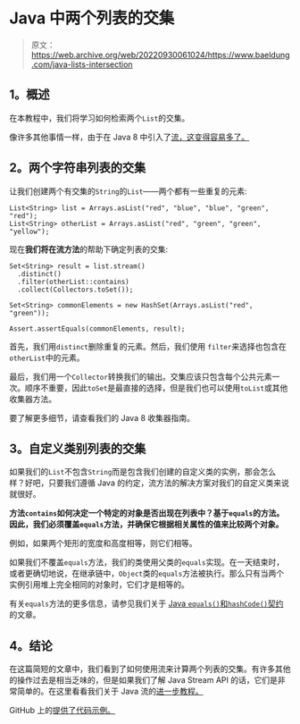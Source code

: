 # Java 中两个列表的交集

> 原文：<https://web.archive.org/web/20220930061024/https://www.baeldung.com/java-lists-intersection>

## **1。概述**

在本教程中，我们将学习如何检索两个`List`的交集。

像许多其他事情一样，由于在 Java 8 中引入了[流，这变得容易多了。](/web/20220926180850/https://www.baeldung.com/java-streams)

## **2。两个字符串列表的交集**

让我们创建两个有交集的`String`的`List`——两个都有一些重复的元素:

```
List<String> list = Arrays.asList("red", "blue", "blue", "green", "red");
List<String> otherList = Arrays.asList("red", "green", "green", "yellow");
```

现在**我们将在流方法**的帮助下确定列表的交集:

```
Set<String> result = list.stream()
  .distinct()
  .filter(otherList::contains)
  .collect(Collectors.toSet());

Set<String> commonElements = new HashSet(Arrays.asList("red", "green"));

Assert.assertEquals(commonElements, result);
```

首先，我们用`distinct`删除重复的元素。然后，我们使用 `filter`来选择也包含在`otherList`中的元素。

最后，我们用一个`Collector`转换我们的输出。交集应该只包含每个公共元素一次。顺序不重要，因此`toSet`是最直接的选择，但是我们也可以使用`toList`或其他收集器方法。

要了解更多细节，请查看我们的 Java 8 收集器指南。

## **3。自定义类别列表的交集**

如果我们的`List`不包含`String`而是包含我们创建的自定义类的实例，那会怎么样？好吧，只要我们遵循 Java 的约定，流方法的解决方案对我们的自定义类来说就很好。

**方法`contains`如何决定一个特定的对象是否出现在列表中？基于`equals`的方法。因此，我们必须覆盖`equals`方法，并确保它根据相关属性的值来比较两个对象。**

例如，如果两个矩形的宽度和高度相等，则它们相等。

如果我们不覆盖`equals`方法，我们的类使用父类的`equals`实现。在一天结束时，或者更确切地说，在继承链中，`Object`类的`equals`方法被执行。那么只有当两个实例引用堆上完全相同的对象时，它们才是相等的。

有关`equals`方法的更多信息，请参见我们关于 [Java `equals()`和`hashCode()`契约](/web/20220926180850/https://www.baeldung.com/java-equals-hashcode-contracts)的文章。

## **4。结论**

在这篇简短的文章中，我们看到了如何使用流来计算两个列表的交集。有许多其他的操作过去是相当乏味的，但是如果我们了解 Java Stream API 的话，它们是非常简单的。在这里看看我们关于 Java 流的[进一步教程。](/web/20220926180850/https://www.baeldung.com/java-streams)

GitHub 上的[提供了代码示例。](https://web.archive.org/web/20220926180850/https://github.com/eugenp/tutorials/tree/master/core-java-modules/core-java-collections-list-2)